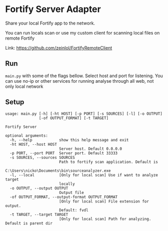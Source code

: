 # Fortify Server Adapter

Share your local Fortify app to the network.

You can run locals scan or use my custom client for scanning local files on remote Fortify

Link: https://github.com/zeinlol/FortifyRemoteClient

## Run
`main.py` with some of the flags bellow.
Select host and port for listening. You can use no-ip or other services for running analyse through all web, not only local network 


## Setup

```angular2html
usage: main.py [-h] [-ht HOST] [-p PORT] [-s SOURCES] [-l] [-o OUTPUT]
               [-of OUTPUT_FORMAT] [-t TARGET]

Fortify Server

optional arguments:
  -h, --help            show this help message and exit
  -ht HOST, --host HOST
                        Server host. Default 0.0.0.0
  -p PORT, --port PORT  Server port. Default 33333
  -s SOURCES, --sources SOURCES
                        Path to fortify scan application. Default is
                        C:\Users\nicko\Documents\bin\sourceanalyzer.exe
  -l, --local           [Only for local scan] Use if want to analyze target
                        locally
  -o OUTPUT, --output OUTPUT
                        Output file
  -of OUTPUT_FORMAT, --output-format OUTPUT_FORMAT
                        [Only for local scan] File extension for output.
                        Default: fvdl
  -t TARGET, --target TARGET
                        [Only for local scan] Path for analyzing. Default is parent dir

```
